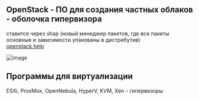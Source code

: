 ## OpenStack - ПО для создания частных облаков - оболочка гипервизора
ставится через shap (новый менеджер пакетов, где все пакеты основные и зависимости упакованы в дистрибутив)\
[openstack help](https://ruvds.com/ru/helpcenter/openstack-ubuntu-20-04/)

![image](https://github.com/vakhtanov/netology_devops_zero_DZ/assets/26109918/fc151564-e110-43b1-9ff2-4de7681a7584)


## Программы для виртуализации
ESXi, ProxMox, OpenNebula, HyperV, KVM, Xen - гипервизоры
